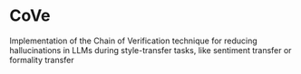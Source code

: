 # CoVe
Implementation of the Chain of Verification technique for reducing hallucinations in LLMs during style-transfer tasks, like sentiment transfer or formality transfer 
